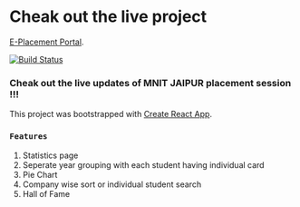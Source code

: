 
# Cheak out the live project

[E-Placement Portal](https://fantasy-08.github.io/placement-P).

[![Build Status](https://travis-ci.org/joemccann/dillinger.svg?branch=master)](https://murmuring-mesa-21077.herokuapp.com/)


### Cheak out the live updates of MNIT JAIPUR placement session !!!

This project was bootstrapped with [Create React App](https://github.com/facebook/create-react-app).

### `Features`

1. Statistics page 
2. Seperate year grouping with each student having individual card
3. Pie Chart
4. Company wise sort or individual student search 
5. Hall of Fame
